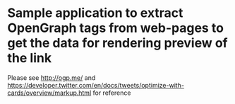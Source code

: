 # Sample application to extract OpenGraph tags from web-pages to get the data for rendering preview of the link

Please see
http://ogp.me/
and 
https://developer.twitter.com/en/docs/tweets/optimize-with-cards/overview/markup.html
for reference
